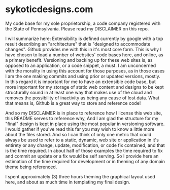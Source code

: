 # sykoticdesigns.com
My code base for my sole proprietorship, a code company registered with the State of Pennsylvania. Please read my DISCLAIMER on this repo. 



I will summarize here: Extensibility is defined currently by google with a top result describing an "architecture" that is "designed to accommodate changes". Github provides me with this in it's most core form. This is why I have chosen to load a number of websites' code bases here, and online, as a primary benefit. Versioning and backing up for these web sites is, as opposed to an application, or a code snippet, a must. I am unconcerned with the morality in using this account for those purposes, as in those cases I am the  one making commits and using prior or updated versions, mostly. In this regard it is important for me to have an extensible code base, but more important for my storage of static web content and designs to be kept structurally sound in at least one way that makes use of the cloud and removes the possibility of inactivity as being any cause of lost data. What that means is, Github is a great way to store and reference code! 



And so my DISCLAIMER is in place to reference how I license this web site, this README serves to reference why, And I am glad the structure for my "final" design is kept in place using the most popular in versioning software. I would gather if you've read this far you may wish to know a little more about the files stored. And so I can think of only one metric that could always be used to refer to a static, dynamic, web site or application in it's entirety or any change, update, modification, or code fix contained, and that is the time required. In about half of those examples the time required to fix and commit an update or a fix would be self serving. So I provide here an estimation of the time required for development or in theming of any domain theme being referenced.


I spent approximately (3) three hours theming the graphical layout used here, and about as much time in templating my final design. 
